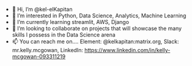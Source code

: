 - 👋 Hi, I’m @kel-elKapitan
- 👀 I’m interested in Python, Data Science, Analytics, Machine Learning
- 🌱 I’m currently learning streamlit, AWS, Django
- 💞️ I’m looking to collaborate on projects that will showcase the many skills I possess in the Data Science arena
- 📫 You can reach me on.... Element: @kelkapitan:matrix.org, Slack: mr.kelly.mcgowan, LinkedIn: https://www.linkedin.com/in/kelly-mcgowan-093311219


